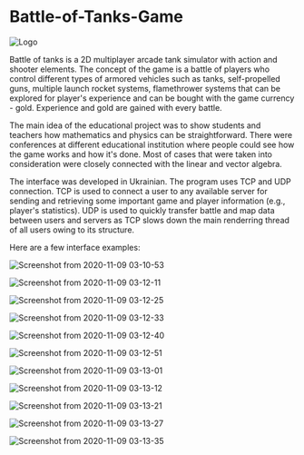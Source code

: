 # Battle-of-Tanks-Game

![Logo](https://user-images.githubusercontent.com/70665279/98490371-fbec9c00-2239-11eb-9019-114f5f94489c.jpg)

Battle of tanks is a 2D multiplayer arcade tank simulator with action and shooter elements.
The concept of the game is a battle of players who control different types of armored vehicles such as tanks, self-propelled guns, multiple launch rocket systems, flamethrower systems that can be explored for player's experience and can be bought with the game currency - gold. Experience and gold are gained with every battle.

The main idea of the educational project was to show students and teachers how mathematics and physics can be straightforward. There were conferences at different educational institution where people could see how the game works and how it's done. Most of cases that were taken into consideration were closely connected with the linear and vector algebra.

The interface was developed in Ukrainian. The program uses TCP and UDP connection. TCP is used to connect a user to any available server for sending and retrieving some important game and player information (e.g., player's statistics). UDP is used to quickly transfer battle and map data between users and servers as TCP slows down the main renderring thread of all users owing to its structure.

Here are a few interface examples:

![Screenshot from 2020-11-09 03-10-53](https://user-images.githubusercontent.com/70665279/98490116-3b66b880-2239-11eb-8301-0b8f9ce879fc.png)

![Screenshot from 2020-11-09 03-12-11](https://user-images.githubusercontent.com/70665279/98490263-a9ab7b00-2239-11eb-9e64-873933d4355c.png)

![Screenshot from 2020-11-09 03-12-25](https://user-images.githubusercontent.com/70665279/98490273-b0d28900-2239-11eb-8306-073e861b290a.png)

![Screenshot from 2020-11-09 03-12-33](https://user-images.githubusercontent.com/70665279/98490279-b4fea680-2239-11eb-9ed1-6e5acb413010.png)

![Screenshot from 2020-11-09 03-12-40](https://user-images.githubusercontent.com/70665279/98490301-c21b9580-2239-11eb-899a-6ae6b1d80bd8.png)

![Screenshot from 2020-11-09 03-12-51](https://user-images.githubusercontent.com/70665279/98490307-c8aa0d00-2239-11eb-87a5-9faa0e3882bc.png)

![Screenshot from 2020-11-09 03-13-01](https://user-images.githubusercontent.com/70665279/98490321-d364a200-2239-11eb-85e4-5dcc5647cb7f.png)

![Screenshot from 2020-11-09 03-13-12](https://user-images.githubusercontent.com/70665279/98490324-d8295600-2239-11eb-8b3b-bc45dd04f821.png)

![Screenshot from 2020-11-09 03-13-21](https://user-images.githubusercontent.com/70665279/98490331-dc557380-2239-11eb-9ef5-445eb4da2338.png)

![Screenshot from 2020-11-09 03-13-27](https://user-images.githubusercontent.com/70665279/98490336-e11a2780-2239-11eb-8187-4c1f4d4d71a2.png)

![Screenshot from 2020-11-09 03-13-35](https://user-images.githubusercontent.com/70665279/98490340-e5dedb80-2239-11eb-92ca-212f757d9b96.png)
